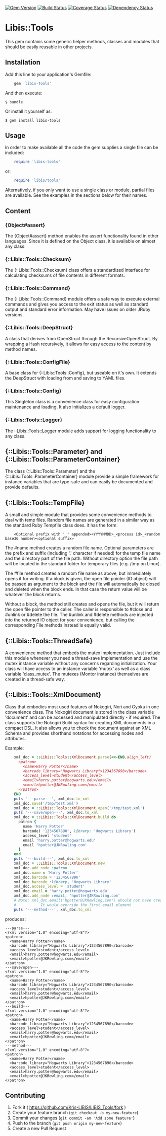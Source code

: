 [![Gem Version](https://badge.fury.io/rb/libis-tools.svg)](http://badge.fury.io/rb/libis-tools)
[![Build Status](https://travis-ci.org/Kris-LIBIS/LIBIS_Tools.svg?branch=master)](https://travis-ci.org/Kris-LIBIS/LIBIS_Tools)
[![Coverage Status](https://img.shields.io/coveralls/Kris-LIBIS/LIBIS_Tools.svg)](https://coveralls.io/r/Kris-LIBIS/LIBIS_Tools)
[![Dependency Status](https://gemnasium.com/Kris-LIBIS/LIBIS_Tools.svg)](https://gemnasium.com/Kris-LIBIS/LIBIS_Tools)

# Libis::Tools

This gem contains some generic helper methods, classes and modules that should be easily reusable in other projects.

## Installation

Add this line to your application's Gemfile:

```ruby
    gem 'libis-tools'
```

And then execute:

    $ bundle

Or install it yourself as:

    $ gem install libis-tools

## Usage

In order to make available all the code the gem supplies a single file can be included:

```ruby
    require 'libis-tools'
```

or:

```ruby
    require 'libis/tools'
```

Alternatively, if you only want to use a single class or module, partial files are available. See the examples in the
sections below for their names.

## Content

### {Object#assert}

The {Object#assert} method enables the assert functionality found in other languages. Since it is defined on the
Object class, it is available on almost any class.

### {::Libis::Tools::Checksum}

The {::Libis::Tools::Checksum} class offers a standardized interface for calculating checksums of file 
contents in different formats.

### {::Libis::Tools::Command}

The {::Libis::Tools::Command} module offers a safe way to execute external commands and gives you access to the 
exit status as well as standard output and standard error information. May have issues on older JRuby versions. 

### {::Libis::Tools::DeepStruct}

A class that derives from OpenStruct through the RecursiveOpenStruct.
By wrapping a Hash recursively, it allows for easy access to the content by method names.

### {::Libis::Tools::ConfigFile}

A base class for {::Libis::Tools::Config}, but useable on it's own.
It extends the DeepStruct with loading from and saving to YAML files.

### {::Libis::Tools::Config}

This Singleton class is a convenience class for easy configuration maintenance and loading.
It also initializes a default logger.

### {::Libis::Tools::Logger}

The ::Libis::Tools::Logger module adds support for logging functionality to any class.

## {::Libis::Tools::Parameter} and {::Libis::Tools::ParameterContainer}

The class {::Libis::Tools::Parameter} and the {::Libis::Tools::ParameterContainer} module provide a simple framework for
instance variables that are type-safe and can easily be documented and provide defaults.

## {::Libis::Tools::TempFile}

A small and simple module that provides some convenience methods to deal with temp files. Random file names are generated
in a similar way as the standard Ruby Tempfile class does. It has the form:
```
    <Optional prefix with '_' appended><YYYYMMDD>_<process id>_<random base36 number><optional suffix>
```

The #name method creates a random file name. Optional parameters are the prefix and suffix (including '.' character if
needed) for the temp file name and the directory part of the file path. Without directory option the file path will be
located in the standard folder for temporary files (e.g. /tmp on Linux).

The #file method creates a random file name as above, but immediately opens it for writing. If a block is given, the open
file pointer (IO object) will be passed as argument to the block and the file will automatically be closed and deleted
when the block ends. In that case the return value will be whatever the block returns.

Without a block, the method still creates and opens the file, but it will return the open file pointer to the caller. The
caller is responsible to #close and #unlink or #delete the file. The #unlink and #delete methods are injected into the
returned IO object for your convenience, but calling the corresponding File methods instead is equally valid.

## {::Libis::Tools::ThreadSafe}

A convenience method that embeds the mutex implementation. Just include this module whenever you need a thread-save
implementation and use the mutex instance variable without any concerns regarding initialization. Your class will have
access to an instance variable 'mutex' as well as a class variable 'class_mutex'. The mutexes (Montor instance) themselves
are created in a thread-safe way.

## {::Libis::Tools::XmlDocument}

Class that embodies most used features of Nokogiri, Nori and Gyoku in one convenience class. The Nokogiri document is
stored in the class variable 'document' and can be accessed and manipulated directly - if required. The class supports
the Nokogiri Build syntax for creating XML documents in a compact DSL. It also allows you to check the document against
an XML Schema and provides shorthand notations for accessing nodes and attributes.

Example:

```ruby
    xml_doc = ::Libis::Tools::XmlDocument.parse(<<-END.align_left)
      <patron>
        <name>Harry Potter</name>
        <barcode library="Hogwarts Library">1234567890</barcode>
        <access_level>student</access_level>
        <email>harry.potter@hogwarts.edu</email>
        <email>hpotter@JKRowling.com</email>
      </patron>
    END
    puts '---parse---', xml_doc.to_xml
    xml_doc.save('/tmp/test.xml')
    xml_doc = ::Libis::Tools::XmlDocument.open('/tmp/test.xml')
    puts '---save/open---', xml_doc.to_xml
    xml_doc = ::Libis::Tools::XmlDocument.build do
      patron {
        name 'Harry Potter'
        barcode( '1234567890', library: 'Hogwarts Library')
        access_level 'student'
        email 'harry.potter@hogwarts.edu'
        email 'hpotter@JKRowling.com'
      }
    end
    puts '---build---', xml_doc.to_xml
    xml_doc = ::Libis::Tools::XmlDocument.new
    xml_doc.add_node :patron
    xml_doc.name = 'Harry Potter'
    xml_doc.barcode = '1234567890'
    xml_doc.barcode :library, 'Hogwarts Library'
    xml_doc.access_level = 'student'
    xml_doc.email = 'harry.potter@hogwarts.edu'
    xml_doc.add_node :email, 'hpotter@JKRowling.com'
    # Note: xml_doc.email('hpotter@JKRowling.com') whould not have created a new node.
    #           It would override the first email element
    puts '---method---', xml_doc.to_xml
```

produces:

    ---parse---
    <?xml version="1.0" encoding="utf-8"?>
    <patron>
      <name>Harry Potter</name>
      <barcode library="Hogwarts Library">1234567890</barcode>
      <access_level>student</access_level>
      <email>harry.potter@hogwarts.edu</email>
      <email>hpotter@JKRowling.com</email>
    </patron>
    ---save/open---
    <?xml version="1.0" encoding="utf-8"?>
    <patron>
      <name>Harry Potter</name>
      <barcode library="Hogwarts Library">1234567890</barcode>
      <access_level>student</access_level>
      <email>harry.potter@hogwarts.edu</email>
      <email>hpotter@JKRowling.com</email>
    </patron>
    ---build---
    <?xml version="1.0" encoding="utf-8"?>
    <patron>
      <name>Harry Potter</name>
      <barcode library="Hogwarts Library">1234567890</barcode>
      <access_level>student</access_level>
      <email>harry.potter@hogwarts.edu</email>
      <email>hpotter@JKRowling.com</email>
    </patron>
    ---method---
    <?xml version="1.0" encoding="utf-8"?>
    <patron>
      <name>Harry Potter</name>
      <barcode library="Hogwarts Library">1234567890</barcode>
      <access_level>student</access_level>
      <email>harry.potter@hogwarts.edu</email>
      <email>hpotter@JKRowling.com</email>
    </patron>
 
## Contributing

1. Fork it ( https://github.com/Kris-LIBIS/LIBIS_Tools/fork )
2. Create your feature branch (`git checkout -b my-new-feature`)
3. Commit your changes (`git commit -am 'Add some feature'`)
4. Push to the branch (`git push origin my-new-feature`)
5. Create a new Pull Request

